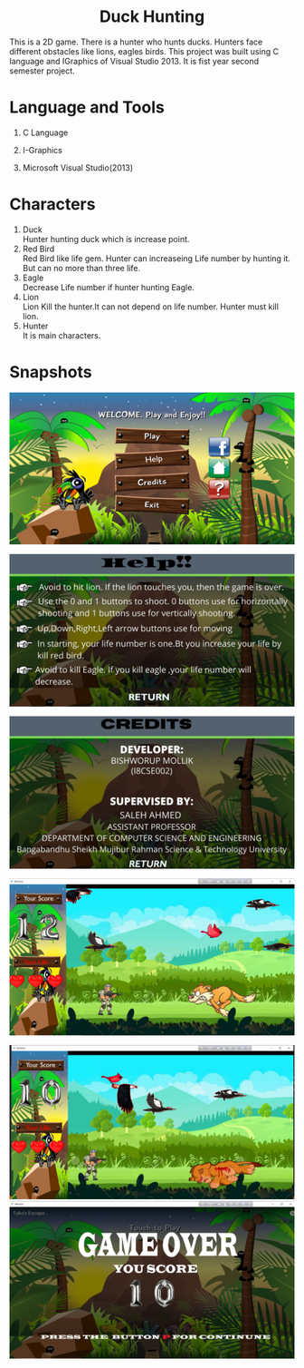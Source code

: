 <h1 style="text-align: center;">Duck Hunting</h1>
This is a 2D game. There is a hunter who hunts ducks. Hunters face different obstacles like lions, eagles birds. This project was built using C language and IGraphics of Visual Studio 2013. It is fist year second semester project.

# Language and Tools
1. C Language

2. I-Graphics

3. Microsoft Visual Studio(2013)

# Characters
1. Duck <br>
  Hunter hunting duck which is increase point.
2. Red Bird<br>
   Red Bird like life gem. Hunter can increaseing Life number by hunting it. But can no more than three life.
3. Eagle<br>
   Decrease Life number if hunter hunting Eagle.
4. Lion <br>
   Lion Kill the hunter.It can not depend on life number. Hunter must kill lion. 
5. Hunter<br>
  It is main characters.
# Snapshots  
![Alt text](fp.bmp)

![Alt text](hp.bmp)

![Alt text](cp.bmp)

![Alt text](1ft.jpg)  

![Alt text](Capture.jpg)   
![Alt text](jkj.jpg)   


   
  
